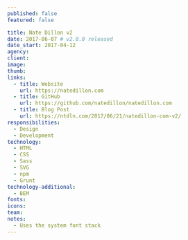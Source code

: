 ```yaml
---
published: false
featured: false

title: Nate Dillon v2
date: 2017-06-07 # v2.0.0 released
date_start: 2017-04-12
agency:
client:
image:
thumb:
links:
  - title: Website
    url: https://natedillon.com
  - title: GitHub
    url: https://github.com/natedillon/natedillon.com
  - title: Blog Post
    url: https://ntdln.com/2017/06/21/natedillon-com-v2/
responsibilities:
  - Design
  - Development
technology:
  - HTML
  - CSS
  - Sass
  - SVG
  - npm
  - Grunt
technology-additional:
  - BEM
fonts:
icons:
team:
notes:
  - Uses the system font stack
---
```


